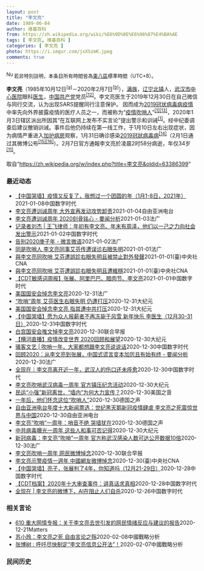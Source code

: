 ```yaml
---
layout: post
title: "李文亮"
date: 1989-06-04
author: 维基百科
from: https://zh.wikipedia.org/wiki/%E6%9D%8E%E6%96%87%E4%BA%AE
tags: [ 李文亮, 维基百科 ]
categories: [ 李文亮 ]
photo: https://i.imgur.com/jxXSzmK.jpeg
comments: true
---
```

<div class="mw-parser-output"><div id="noteTA-72732dd3" class="noteTA"><div class="noteTA-group"><div data-noteta-group-source="module" data-noteta-group="Medicine"></div></div><div class="noteTA-local"><div data-noteta-code="zh-cn:重症监护室; zh-hk:深切治療部; zh-tw:加護病房"></div><div data-noteta-code="zh-cn:体外膜氧合; zh-hk:人工心肺; zh-tw:葉克膜;"></div><div data-noteta-code="zh-hans:互联网+; zh-hant:互聯網+;"></div><div data-noteta-code="zh-cn:卡洛·乌尔巴尼; zh-hk:卡爾婁·武爾班尼; zh-tw:卡洛·厄巴尼;"></div><div data-noteta-code="zh-cn:互联网+; zh-tw:互聯網+;"></div></div></div>
<div class="notice metadata" id="spoiler" style="font-size: small"><a href="/wiki/File:Nuvola_apps_important_yellow.svg" class="image"><img alt="Nuvola apps important yellow.svg" src="//upload.wikimedia.org/wikipedia/commons/thumb/d/dc/Nuvola_apps_important_yellow.svg/20px-Nuvola_apps_important_yellow.svg.png" decoding="async" width="20" height="17" srcset="//upload.wikimedia.org/wikipedia/commons/thumb/d/dc/Nuvola_apps_important_yellow.svg/30px-Nuvola_apps_important_yellow.svg.png 1.5x, //upload.wikimedia.org/wikipedia/commons/thumb/d/dc/Nuvola_apps_important_yellow.svg/40px-Nuvola_apps_important_yellow.svg.png 2x" data-file-width="600" data-file-height="500"></a>若非特別註明，本条目所有時間皆為<a href="/wiki/UTC%2B08:00" title="UTC+08:00">東八區</a>標準時間（UTC+8）。</div>

<p><b>李文亮</b>（1985年10月12日<sup id="cite_ref-3" class="reference"><a href="#cite_note-3">[a]</a></sup>－2020年2月7日<sup id="cite_ref-13" class="reference"><a href="#cite_note-13">[b]</a></sup>），<a href="/wiki/%E6%BB%A1%E6%97%8F" title="满族">满族</a>，<a href="/wiki/%E8%BE%BD%E5%AE%81%E7%9C%81" title="辽宁省">辽宁</a><a href="/wiki/%E5%8C%97%E9%95%87%E5%B8%82" title="北镇市">北镇</a>人，<a href="/wiki/%E6%AD%A6%E6%B1%89%E5%B8%82%E4%B8%AD%E5%BF%83%E5%8C%BB%E9%99%A2" title="武汉市中心医院">武汉市中心医院</a>眼科<a href="/wiki/%E5%8C%BB%E7%94%9F" title="医生">医生</a>，<a href="/wiki/%E4%B8%AD%E5%9B%BD%E5%85%B1%E4%BA%A7%E5%85%9A" title="中国共产党">中国共产党</a>党员<sup id="cite_ref-14" class="reference"><a href="#cite_note-14">[12]</a></sup>。李文亮医生于2019年12月30日在自己微信与同行交流，认为出现SARS提醒同行注意保护。 因而成为<a href="/wiki/2019%E5%86%A0%E7%8A%B6%E7%97%85%E6%AF%92%E7%97%85%E7%96%AB%E6%83%85" title="2019冠状病毒病疫情">2019冠状病毒病疫情</a>中率先向外界披露疫情的医疗人员之一，而被称为“<a href="/wiki/%E7%96%AB%E6%83%85" class="mw-redirect" title="疫情">疫情</a><a href="/wiki/%E5%90%B9%E5%93%A8%E4%BA%BA" title="吹哨人">吹哨人</a>”<sup id="cite_ref-财新_1-1" class="reference"><a href="#cite_note-财新-1">[1]</a></sup><sup id="cite_ref-15" class="reference"><a href="#cite_note-15">[13]</a></sup>，2020年1月3日辖区派出所因其“在互联网上发布不实言论”提出警示和训诫<sup id="cite_ref-财新_1-2" class="reference"><a href="#cite_note-财新-1">[1]</a></sup>。经中纪委调查后建议撤销训诫。事件后他仍持续在第一线工作，于1月10日左右出现症状，因为病情严重进入<a href="/wiki/%E5%8A%A0%E8%AD%B7%E7%97%85%E6%88%BF" title="加護病房">加护病房</a>观察，1月31日确诊感染<a href="/wiki/2019%E5%86%A0%E7%8B%80%E7%97%85%E6%AF%92%E7%97%85" class="mw-redirect" title="2019冠狀病毒病">2019冠狀病毒病</a><sup id="cite_ref-监察答记者问_16-0" class="reference"><a href="#cite_note-监察答记者问-16">[14]</a></sup>（2月1日通过其微博公布<sup id="cite_ref-17" class="reference"><a href="#cite_note-17">[15]</a></sup><sup id="cite_ref-18" class="reference"><a href="#cite_note-18">[16]</a></sup>）。2月7日官方通報李文亮於凌晨2时58分病逝，年仅34岁<sup id="cite_ref-wjw.wuhan_12-1" class="reference"><a href="#cite_note-wjw.wuhan-12">[11]</a></sup>。
</p>
</div><noscript><img src="//zh.wikipedia.org/wiki/Special:CentralAutoLogin/start?type=1x1" alt="" title="" width="1" height="1" style="border: none; position: absolute;"></noscript>
<div class="printfooter">取自“<a dir="ltr" href="https://zh.wikipedia.org/w/index.php?title=李文亮&amp;oldid=63386399">https://zh.wikipedia.org/w/index.php?title=李文亮&amp;oldid=63386399</a>”</div><div id="recent-news"><h3>最近动态</h3><ul><li><a href="https://nodebe4.github.io/waimei/2021-01-08/%E4%B8%AD%E5%9B%BD%E5%93%AD%E5%A2%99-%E7%96%AB%E6%83%85%E5%8F%88%E5%8F%8D%E5%A4%8D%E4%BA%86-%E6%88%91%E6%83%B3%E8%BF%87%E4%B8%80%E4%B8%AA%E5%9B%A2%E5%9C%86%E7%9A%84%E5%B9%B4-1%E6%9C%881-8%E6%97%A5-2021%E5%B9%B4" title="【中国哭墙】疫情又反复了，我想过一个团圆的年（1月1-8日，2021年）—— 编者按：1月1-8日，距离李文亮医生的去世已329-336天。这位在武汉新冠疫情期间因为说出真话成为悲剧英雄的普通眼...">【中国哭墙】疫情又反复了，我想过一个团圆的年（1月1-8日，2021年）</a><time>2021-01-08</time><a class="tag">中国数字时代</a></li>
<li><a href="https://nodebe4.github.io/waimei/2021-01-04/%E6%9D%8E%E6%96%87%E4%BA%AE%E9%81%AD%E8%AE%AD%E8%AF%AB%E5%91%A8%E5%B9%B4-%E5%A4%A7%E5%A4%96%E5%AE%A3%E5%86%8D%E5%8F%91%E5%8A%A8%E6%94%BB%E5%8A%BF%E5%8D%B8%E8%B4%A3" title="李文亮遭训诫周年 大外宣再发动攻势卸责—— 一月三日是武汉肺炎“吹哨人”李文亮医师遭训诫的一周年，中国大陆发起“大外宣”洗白文。有部分大V在微博翻案称，李文亮是在病房配合媒体采访时折腾死的。分析...">李文亮遭训诫周年 大外宣再发动攻势卸责</a><time>2021-01-04</time><a class="tag">自由亚洲电台</a></li>
<li><a href="https://nodebe4.github.io/waimei/2021-01-03/%E6%9D%8E%E6%96%87%E4%BA%AE%E9%81%AD%E8%AE%AD%E8%AF%AB%E5%91%A8%E5%B9%B4-2020%E5%88%BB%E9%AA%A8%E9%93%AD%E5%BF%83-%E8%A6%81%E9%97%BB%E5%88%86%E6%9E%90" title="李文亮遭训诫周年 2020刻骨铭心 - 要闻分析—— 03/01/2021 - 22:52 去年1月3日，武汉中南路派出所传唤李文亮医生，指其“在互联网发表不属实言论”，“严重扰乱了社会秩序”，...">李文亮遭训诫周年 2020刻骨铭心 - 要闻分析</a><time>2021-01-03</time><a class="tag">法广</a></li>
<li><a href="https://nodebe4.github.io/waimei/2021-01-02/%E8%AE%B0%E5%BD%95%E8%80%85%E5%88%98%E6%9D%B0-%E7%8E%8B%E9%A3%9E%E5%BE%8B%E5%B8%88-%E5%B9%B4%E5%88%9D%E6%9C%89%E6%9D%8E%E6%96%87%E4%BA%AE-%E5%B9%B4%E6%9C%AB%E6%9C%89%E5%91%A8%E6%B3%BD-%E4%BB%96%E4%BB%AC%E4%BB%A5%E4%B8%80%E5%B7%B1%E4%B9%8B%E5%8A%9B%E5%90%91%E7%A4%BE%E4%BC%9A%E5%8F%91%E5%87%BA%E8%AD%A6%E7%A4%BA" title="记录者刘杰 | 王飞律师：年初有李文亮、年末有周泽，他们以一己之力向社会发出警示—— 　　周泽律师因批评吕先三案办案机关及办案人员违法办案，刑讯逼供，遭合肥公安投诉，要求“严肃处理”。北京朝阳区...">记录者刘杰 | 王飞律师：年初有李文亮、年末有周泽，他们以一己之力向社会发出警示</a><time>2021-01-02</time><a class="tag">中国数字时代</a></li>
<li><a href="https://nodebe4.github.io/waimei/2021-01-02/%E5%91%8A%E5%88%AB2020%E5%BA%9A%E5%AD%90%E5%B9%B4-%E5%BE%AE%E8%A8%80%E5%BE%AE%E8%AF%AD" title="告别2020庚子年 - 微言微语—— 02/01/2021 - 11:48 在2020年庚子年的最后一周，国内外华语社交平台频繁出现最多的名字是李文亮和张展。12月30号，李文亮再度登上微博热搜...">告别2020庚子年 - 微言微语</a><time>2021-01-02</time><a class="tag">法广</a></li>
<li><a href="https://nodebe4.github.io/waimei/2021-01-01/%E5%90%8C%E6%98%AF%E5%90%B9%E5%93%A8%E4%BA%BA-%E6%9D%8E%E6%96%87%E4%BA%AE%E5%90%8C%E4%BA%8B%E8%89%BE%E8%8A%AC%E4%BC%A0%E9%81%AD%E8%AF%AF%E8%AF%8A%E5%8F%B3%E7%9C%BC%E5%A4%B1%E6%98%8E" title="同是吹哨人 李文亮同事艾芬传遭误诊右眼失明—— 01/01/2021 - 23:23 武汉疫情爆发一周年之际，传出当年与李文亮医生揭发疫情真相的“吹哨人”之一，至今仍遭维稳的武汉中心医院急症室主...">同是吹哨人 李文亮同事艾芬传遭误诊右眼失明</a><time>2021-01-01</time><a class="tag">法广</a></li>
<li><a href="https://nodebe4.github.io/waimei/2021-01-01/%E8%88%87%E6%9D%8E%E6%96%87%E4%BA%AE%E5%90%8C%E5%90%B9%E5%93%A8-%E8%89%BE%E8%8A%AC%E9%81%AD%E8%AA%A4%E8%A8%BA%E5%8F%B3%E7%9C%BC%E5%A4%B1%E6%98%8E%E4%B8%94%E8%A2%AB%E7%A6%81%E6%AD%A2%E5%B0%8D%E5%A4%96%E7%99%BC%E8%81%B2" title="與李文亮同吹哨 艾芬遭誤診右眼失明且被禁止對外發聲—— 中國揭露武漢肺炎疫情的兩位「吹哨人」醫師，李文亮逝世近1年，另一位是先前因誤診導致右眼失明的醫師艾芬（圖）。（圖取自急診向日葵艾芬微博網頁...">與李文亮同吹哨 艾芬遭誤診右眼失明且被禁止對外發聲</a><time>2021-01-01</time><a class="tag">(臺)中央社CNA</a></li>
<li><a href="https://nodebe4.github.io/waimei/2021-01-01/%E8%88%87%E6%9D%8E%E6%96%87%E4%BA%AE%E5%90%8C%E5%90%B9%E5%93%A8-%E8%89%BE%E8%8A%AC%E9%81%AD%E8%AA%A4%E8%A8%BA%E5%8F%B3%E7%9C%BC%E5%A4%B1%E6%98%8E%E4%B8%94%E9%81%AD%E7%B6%AD%E7%A9%A9" title="與李文亮同吹哨 艾芬遭誤診右眼失明且遭維穩—— （中央社記者邱國強北京1日電）中國揭露武漢肺炎疫情的兩位「吹哨人」醫師中，李文亮逝世近1年，中國民間試圖舉行紀念活動卻遭官方施壓，對象還包括另一位...">與李文亮同吹哨 艾芬遭誤診右眼失明且遭維穩</a><time>2021-01-01</time><a class="tag">(臺)中央社CNA</a></li>
<li><a href="https://nodebe4.github.io/waimei/2021-01-01/CDT%E6%95%8F%E6%84%9F%E8%AF%8D%E5%91%A8%E6%8A%A5-%E5%BC%A0%E5%B1%95-%E9%98%BF%E9%87%8C%E5%B7%B4%E5%B7%B4-%E8%85%8A%E8%82%89%E8%8A%82-%E6%9D%8E%E6%96%87%E4%BA%AE" title="【CDT敏感词周报】张展、阿里巴巴、腊肉节、李文亮—— 上期内容：【CDT敏感词周报】范若伊、方芳、蛋壳公寓、新疆棉花 测试时间：2020年12月23日——12月29日 测试平台：新浪微博、微信...">【CDT敏感词周报】张展、阿里巴巴、腊肉节、李文亮</a><time>2021-01-01</time><a class="tag">中国数字时代</a></li>
<li><a href="https://nodebe4.github.io/waimei/2020-12-31/%E7%BE%8E%E5%9B%BD%E5%9B%BD%E5%AE%89%E4%BC%9A%E6%82%BC%E5%BF%B5%E6%9D%8E%E6%96%87%E4%BA%AE" title="美国国安会悼念李文亮—— 31/12/2020 - 22:18 新冠疫情一年前在湖北武汉首先爆发，因染疫病故的武汉市中心医院前医师李文亮是最早的“吹哨人”之一，但是他遭到当局的“训诫”。 李文亮...">美国国安会悼念李文亮</a><time>2020-12-31</time><a class="tag">法广</a></li>
<li><a href="https://nodebe4.github.io/waimei/2020-12-31/%E5%90%B9%E5%93%A8-%E5%91%A8%E5%B9%B4-%E8%89%BE%E8%8A%AC%E5%8C%BB%E7%94%9F%E5%8F%B3%E7%9C%BC%E5%A4%B1%E6%98%8E-%E4%BB%8D%E9%81%AD%E6%89%93%E5%8E%8B" title="“吹哨”周年 艾芬医生右眼失明 仍遭打压—— 【大纪元2020年12月31日讯】（大纪元记者梁义综合报导）中共病毒疫情曝光一周年之际，最先揭露疫情的两名吹哨人：李文亮医生已去世，而曾直言“早知道...">“吹哨”周年 艾芬医生右眼失明 仍遭打压</a><time>2020-12-31</time><a class="tag">大纪元</a></li>
<li><a href="https://nodebe4.github.io/waimei/2020-12-31/%E7%BE%8E%E5%9B%BD%E5%9B%BD%E5%AE%89%E4%BC%9A%E6%82%BC%E5%BF%B5%E6%9D%8E%E6%96%87%E4%BA%AE-%E6%8C%87%E5%85%B6%E9%81%AD%E4%B8%AD%E5%85%B1%E6%89%93%E5%8E%8B" title="美国国安会悼念李文亮 指其遭中共打压—— 【大纪元2020年12月31日讯】（大纪元记者方晓报导）中共病毒（武汉肺炎）疫情一年前在湖北武汉首先爆发，因染疫病故的武汉市中心医院前医师李文亮是最早的...">美国国安会悼念李文亮 指其遭中共打压</a><time>2020-12-31</time><a class="tag">大纪元</a></li>
<li><a href="https://nodebe4.github.io/waimei/2020-12-31/%E4%B8%AD%E5%9B%BD%E5%93%AD%E5%A2%99-%E6%84%BF%E4%B8%BA%E4%BC%97%E4%BA%BA%E6%8A%A5%E8%96%AA%E8%80%85%E4%B8%8D%E5%86%8D%E5%86%BB%E6%AF%99%E4%BA%8E%E9%A3%8E%E9%9B%AA-%E6%96%B0%E5%B9%B4%E5%BF%AB%E4%B9%90-%E6%9D%8E%E5%8C%BB%E7%94%9F-12%E6%9C%8830-31%E6%97%A5" title="【中国哭墙】愿为众人报薪者不再冻毙于风雪 新年快乐 李医生（12月30-31日）—— 编者按：12月30-31日，距离李文亮医生的去世已327-328天。这位在武汉新冠疫情期间因为说出真话成为悲...">【中国哭墙】愿为众人报薪者不再冻毙于风雪 新年快乐 李医生（12月30-31日）</a><time>2020-12-31</time><a class="tag">中国数字时代</a></li>
<li><a href="https://nodebe4.github.io/waimei/2020-12-30/%E7%99%BD%E5%AE%AB%E5%9B%BD%E5%AE%89%E4%BC%9A%E6%8E%A8%E6%96%87%E6%82%BC%E6%9D%8E%E6%96%87%E4%BA%AE" title="白宫国安会推文悼李文亮—— 中国武汉中心医院医师李文亮示警冠病疫情一周年之际，美国白宫国安会在推特发文悼念，并附上白宫副国安顾问博明在五四运动周年的演说，称赞李文亮是五四精神继承人。 白宫国安会...">白宫国安会推文悼李文亮</a><time>2020-12-30</time><a class="tag">联合早报</a></li>
<li><a href="https://nodebe4.github.io/waimei/2020-12-30/%E6%A8%AA%E6%B2%B3%E7%9B%B4%E6%92%AD-%E7%96%AB%E6%83%85%E6%94%B9%E5%8F%98%E4%B8%96%E7%95%8C-2020%E5%9B%9E%E9%A1%BE%E5%92%8C%E5%B1%95%E6%9C%9B" title="【横河直播】疫情改变世界 2020回顾和展望—— 【大纪元2020年12月31日讯】美东时间周三（12月30日）晚上8点，横河老师将现场直播。 焦点话题：2020年以李文亮吹哨始，以张展被判刑止...">【横河直播】疫情改变世界 2020回顾和展望</a><time>2020-12-30</time><a class="tag">大纪元</a></li>
<li><a href="https://nodebe4.github.io/waimei/2020-12-30/%E9%AA%9A%E5%AE%A2%E6%96%87%E8%89%BA-%E5%90%B9%E5%93%A8%E4%B8%80%E5%B9%B4-%E5%A4%A7%E5%AE%B6%E9%83%BD%E6%83%B3%E8%B7%9F%E6%9D%8E%E6%96%87%E4%BA%AE%E8%AF%B4%E8%AF%B4%E8%AF%9D" title="骚客文艺 | 吹哨一年，大家都想跟李文亮说说话—— 原创：易小荷 1. “大家好，我是武汉市中心医院眼科医生李文亮。12月30日，我看到一份病人的检测报告，检出SARS冠状病毒高置信度阳性指标，...">骚客文艺 | 吹哨一年，大家都想跟李文亮说说话</a><time>2020-12-30</time><a class="tag">中国数字时代</a></li>
<li><a href="https://nodebe4.github.io/waimei/2020-12-30/%E5%9B%9E%E9%A1%BE2020-%E4%BB%8E%E6%9D%8E%E6%96%87%E4%BA%AE%E5%88%B0%E5%BC%A0%E5%B1%95-%E4%B8%AD%E5%9B%BD%E5%BC%8F%E8%B0%8E%E8%A8%80%E5%8F%98%E6%9C%AC%E5%8A%A0%E5%8E%89%E4%B8%94%E6%9C%89%E5%A7%8B%E6%9C%89%E7%BB%88-%E8%A6%81%E9%97%BB%E5%88%86%E6%9E%90" title="回顾2020：从李文亮到张展，中国式谎言变本加厉且有始有终 - 要闻分析—— 30/12/2020 - 22:32 2020年新年，武汉市公安机关宣布对8名造谣者进行了所谓“训诫”，说这些人传播...">回顾2020：从李文亮到张展，中国式谎言变本加厉且有始有终 - 要闻分析</a><time>2020-12-30</time><a class="tag">法广</a></li>
<li><a href="https://nodebe4.github.io/waimei/2020-12-30/%E5%85%A8%E7%8E%B0%E5%9C%A8-%E6%9D%8E%E6%96%87%E4%BA%AE%E7%A6%BB%E5%BC%80%E8%BF%91%E4%B8%80%E5%B9%B4-%E6%AD%A6%E6%B1%89%E4%BA%BA%E7%9A%84%E4%BC%A4%E5%8F%A3%E8%BF%98%E6%9C%AA%E7%97%8A%E6%84%88" title="全现在｜李文亮离开近一年，武汉人的伤口还未痊愈—— 湖北省心理咨询师协会副会长杜洺君估计，整个社会的心理康复，至少需要三年。在这个过程中，每个人都得找到与创伤共处的方法。如今，一些人暂时找到了自...">全现在｜李文亮离开近一年，武汉人的伤口还未痊愈</a><time>2020-12-30</time><a class="tag">中国数字时代</a></li>
<li><a href="https://nodebe4.github.io/waimei/2020-12-30/%E6%9D%8E%E6%96%87%E4%BA%AE%E5%90%B9%E5%93%A8%E6%AD%A6%E6%B1%89%E7%97%85%E6%AF%92%E4%B8%80%E5%91%A8%E5%B9%B4-%E5%AE%98%E6%96%B9%E9%95%87%E5%8E%8B%E7%BA%AA%E5%BF%B5%E6%B4%BB%E5%8A%A8" title="李文亮吹哨武汉病毒一周年 官方镇压纪念活动—— 【大纪元2020年12月31日讯】爆发新冠疫情一周年，最先揭露疫情的两名吹哨人中，李文亮医生已身故，而艾芬医生亦因眼疾致右眼失明。有民间人士在网上...">李文亮吹哨武汉病毒一周年 官方镇压纪念活动</a><time>2020-12-30</time><a class="tag">大纪元</a></li>
<li><a href="https://nodebe4.github.io/waimei/2020-12-30/%E6%B0%91%E8%BF%90-%E5%B0%8F%E5%BC%BA-%E6%96%B0%E5%86%A0%E7%A6%BB%E4%B8%96-%E5%A2%99%E5%86%85-%E4%B8%BA%E4%BD%95%E5%A4%A7%E5%8A%9B%E5%AE%A3%E4%BC%A0" title="民运“小强”新冠离世，“墙内”为何大力宣传？—— Tue, 29 Dec 2020 17:03:28 GMT 丁建强参加在UCLA举行的悼念李文亮活动资料照。（2020年2月17日） 12月21...">民运“小强”新冠离世，“墙内”为何大力宣传？</a><time>2020-12-30</time><a class="tag">美国之音</a></li>
<li><a href="https://nodebe4.github.io/waimei/2020-12-30/%E4%B8%80%E5%B9%B4%E5%90%8E-%E4%BB%96%E4%BB%AC%E6%80%80%E5%BF%B5%E8%BF%99%E4%BD%8D-%E5%90%B9%E5%93%A8%E4%BA%BA" title="一年后，他们怀念这位“吹哨人”—— 2019年12月30日，李文亮在微信群发了一条信息：“华南水果海鲜市场确诊了7例SARS”。他因此被叫到派出所签了“训诫书”。在去世前，他对记者表示：一个健康...">一年后，他们怀念这位“吹哨人”</a><time>2020-12-30</time><a class="tag">德国之声</a></li>
<li><a href="https://nodebe4.github.io/waimei/2020-12-30/%E8%87%AA%E7%94%B1%E4%BA%9A%E6%B4%B2%E7%94%B5%E5%8F%B0%E5%B9%B4%E5%BA%A6%E5%8D%81%E5%A4%A7%E6%96%B0%E9%97%BB%E7%A5%A8%E9%80%89-%E4%B8%96%E7%BA%AA%E9%BB%91%E5%A4%A9%E9%B9%85%E6%96%B0%E5%86%A0%E7%96%AB%E6%83%85%E8%82%86%E8%99%90-%E6%9D%8E%E6%96%87%E4%BA%AE%E4%B9%8B%E6%AD%BB%E9%9C%87%E6%83%8A%E4%B8%96%E7%95%8C%E4%B8%8E%E4%B8%AD%E5%9B%BD" title="自由亚洲电台年度十大新闻票选：世纪黑天鹅新冠疫情肆虐 李文亮之死震惊世界与中国—— 自由亚洲电台举办年度中国十大新闻票选结果出炉，新冠病毒肆虐全球，中国吹哨人李文亮去世引发舆论海啸，是最受读者关...">自由亚洲电台年度十大新闻票选：世纪黑天鹅新冠疫情肆虐 李文亮之死震惊世界与中国</a><time>2020-12-30</time><a class="tag">自由亚洲电台</a></li>
<li><a href="https://nodebe4.github.io/waimei/2020-12-30/%E6%9D%8E%E6%96%87%E4%BA%AE-%E5%90%B9%E5%93%A8-%E4%B8%80%E5%91%A8%E5%B9%B4-%E5%93%A8%E9%9F%B3%E4%B8%8D%E7%BB%9D-%E5%93%AD%E5%A2%99%E7%8A%B9%E5%9C%A8" title="李文亮“吹哨”一周年：哨音不绝 哭墙犹在—— 安静2020-12-30T15:08:01.365Z （德国之声中文网）这里被称作“中国哭墙”、“安放人们良心的地方”，这里是已故武汉中心医院医师李...">李文亮“吹哨”一周年：哨音不绝 哭墙犹在</a><time>2020-12-30</time><a class="tag">德国之声</a></li>
<li><a href="https://nodebe4.github.io/waimei/2020-12-30/%E4%B8%AD%E5%85%B1%E7%97%85%E6%AF%92%E6%9B%9D%E5%85%89%E4%B8%80%E5%91%A8%E5%B9%B4-%E8%BF%99%E4%BA%9B%E4%BA%BA%E5%92%8C%E4%BA%8B%E5%8F%AF%E5%90%A6%E8%AE%B0%E5%BE%97" title="中共病毒曝光一周年 这些人和事可否记得—— 【大纪元2020年12月30日讯】（大纪元记者萧律生综合报导）今天（12月30日）是中共病毒（武汉肺炎）被曝光一周年，也是武汉中心医院李文亮医生在微信...">中共病毒曝光一周年 这些人和事可否记得</a><time>2020-12-30</time><a class="tag">大纪元</a></li>
<li><a href="https://nodebe4.github.io/waimei/2020-12-30/%E6%96%B0%E5%86%A0%E7%97%85%E6%AF%92-%E6%9D%8E%E6%96%87%E4%BA%AE-%E5%90%B9%E5%93%A8-%E4%B8%80%E5%91%A8%E5%B9%B4-%E5%AE%98%E6%96%B9%E7%A7%B0%E6%AD%A6%E6%B1%89%E6%84%9F%E6%9F%93%E4%BA%BA%E6%95%B0%E5%8F%AF%E8%BE%BE%E5%85%AC%E5%BC%80%E6%95%B0%E6%8D%AE10%E5%80%8D" title="新冠病毒：李文亮“吹哨”一周年 官方称武汉感染人数可达公开数据10倍—— 30/12/2020 - 10:20 中国疾病控制与预防中心本周一公布的一项研究显示，今年年初武汉市新冠疫情感染规模可能...">新冠病毒：李文亮“吹哨”一周年 官方称武汉感染人数可达公开数据10倍</a><time>2020-12-30</time><a class="tag">法广</a></li>
<li><a href="https://nodebe4.github.io/waimei/2020-12-30/%E6%9D%8E%E6%96%87%E4%BA%AE%E5%90%B9%E5%93%A8%E4%B8%80%E5%91%A8%E5%B9%B4-%E7%BD%91%E6%B0%91%E5%BE%AE%E5%8D%9A%E6%82%BC%E5%BF%B5" title="李文亮吹哨一周年 网民微博悼念—— 因公布疫情信息被训诫的武汉市中心医院眼科医生李文亮，感染冠病后于2月6日去世。（互联网） 许多中国网民今天涌入已故的李文亮医生的微博，悼念这位冠病疫情“吹哨人...">李文亮吹哨一周年 网民微博悼念</a><time>2020-12-30</time><a class="tag">联合早报</a></li>
<li><a href="https://nodebe4.github.io/waimei/2020-12-30/%E6%9D%8E%E6%96%87%E4%BA%AE%E7%A4%BA%E8%AD%A6%E7%96%AB%E6%83%85%E4%B8%80%E9%80%B1%E5%B9%B4-%E4%B8%AD%E5%9C%8B%E7%B6%B2%E5%8F%8B%E5%BE%AE%E5%8D%9A%E6%82%BC%E5%BF%B5" title="李文亮示警疫情一週年 中國網友微博悼念—— 中國大陸網友30日再齊聚於已故眼科醫生李文亮的微博，悼念這位2019冠狀病毒疾病疫情「吹哨人」。圖為2月李文亮追思活動。（美聯社） （中央社台北30日...">李文亮示警疫情一週年 中國網友微博悼念</a><time>2020-12-30</time><a class="tag">(臺)中央社CNA</a></li>
<li><a href="https://nodebe4.github.io/waimei/2020-12-28/%E4%B8%AD%E5%9B%BD%E5%93%AD%E5%A2%99-%E4%BA%AE%E5%AD%90-%E5%BC%A0%E5%B1%95%E5%88%A4%E4%BA%864%E5%B9%B4-%E4%BD%A0%E7%9F%A5%E9%81%93%E5%90%97-12%E6%9C%8821-29%E6%97%A5" title="【中国哭墙】亮子，张展判了4年，你知道吗（12月21-29日）—— 编者按：12月21-29日，距离李文亮医生的去世已318-326天。这位在武汉新冠疫情期间因为说出真话成为悲剧英雄的普通眼科医...">【中国哭墙】亮子，张展判了4年，你知道吗（12月21-29日）</a><time>2020-12-28</time><a class="tag">中国数字时代</a></li>
<li><a href="https://nodebe4.github.io/waimei/2020-12-28/CDT%E6%A1%A3%E6%A1%88-2020%E5%B9%B4%E5%8D%81%E5%A4%A7%E5%AE%A1%E6%9F%A5%E4%BA%8B%E4%BB%B6-%E8%AE%B2%E7%9C%9F%E8%AF%9D%E6%B1%82%E7%9C%9F%E7%9B%B8" title="【CDT档案】2020年十大审查事件：讲真话求真相—— 2020年，中国在新闻自由、言论自由方面的打压可以说到到了前所未有的地步，这与新冠疫情分不开。2月7日，李文亮医生的去世，触发了中国民众的...">【CDT档案】2020年十大审查事件：讲真话求真相</a><time>2020-12-28</time><a class="tag">中国数字时代</a></li>
<li><a href="https://nodebe4.github.io/waimei/2020-12-26/%E5%85%A8%E7%8E%B0%E5%9C%A8-%E6%9D%8E%E6%96%87%E4%BA%AE%E7%9A%84%E5%BE%AE%E5%8D%9A%E4%B8%8B-AI%E5%9C%A8%E9%98%BB%E6%AD%A2%E4%BA%BA%E4%BB%AC%E8%87%AA%E6%9D%80" title="全现在 | 李文亮的微博下，AI在阻止人们自杀—— “爷爷奶奶都感染新冠了，爸爸妈妈也不在身边，只剩下我，我还不如去死。” 这是一个青少年的求死信号，被树洞机器人抓出来后，志愿者心头一阵紧张。 ...">全现在 | 李文亮的微博下，AI在阻止人们自杀</a><time>2020-12-26</time><a class="tag">中国数字时代</a></li>
</ul></div><div id="open-opinion"><h3>相关言论</h3><ul><li><a href="https://nodebe4.github.io/opinion/2020-12-21/610-%E9%87%8D%E5%A4%A7%E7%BD%91%E6%83%85%E4%B8%93%E6%8A%A5-%E5%85%B3%E4%BA%8E%E6%9D%8E%E6%96%87%E4%BA%AE%E5%8E%BB%E4%B8%96%E5%BC%95%E5%8F%91%E7%9A%84%E7%BD%91%E6%B0%91%E6%83%85%E7%BB%AA%E5%8F%8D%E5%BA%94%E4%B8%8E%E5%BB%BA%E8%AE%AE%E7%9A%84%E6%8A%A5%E5%91%8A/" title="野兽爱智慧">610 重大网情专报：关于李文亮去世引发的网民情绪反应与建议的报告</a><time>2020-12-21</time><a class="tag">Matters</a></li>
<li><a href="https://nodebe4.github.io/opinion/2020-02-08/%E8%8B%8F%E5%B0%8F%E7%8E%B2-%E6%9D%8E%E6%96%87%E4%BA%AE%E4%B9%8B%E6%AD%BB-%E8%87%AA%E7%94%B1%E8%A8%80%E8%AE%BA%E4%B9%8B%E6%AE%87/" title="苏小玲">苏小玲：李文亮之死 自由言论之殇</a><time>2020-02-08</time><a class="tag">中國戰略分析</a></li>
<li><a href="https://nodebe4.github.io/opinion/2020-02-07/%E5%BC%A0%E5%8D%9A%E6%A0%91-%E5%91%BC%E5%90%81%E5%B0%BD%E5%BF%AB%E5%88%B6%E5%AE%9A-%E6%9D%8E%E6%96%87%E4%BA%AE%E4%BF%A1%E6%81%AF%E5%85%AC%E5%BC%80%E6%B3%95/" title="张博树">张博树 : 呼吁尽快制定“李文亮信息公开法”！</a><time>2020-02-07</time><a class="tag">中國戰略分析</a></li>
</ul></div><div id="mjls-record"><h3>民间历史</h3><ul></ul></div>